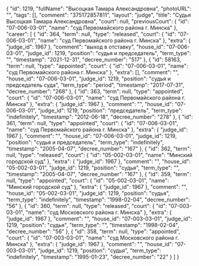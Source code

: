 {
    "id": 1219,
    "fullName": "Высоцкая Тамара Александровна",
    "photoURL": "",
    "tags": [],
    "comment": "375172857811",
    "layout": "judge",
    "title": "Судья Высоцкая Тамара Александровна",
    "court": null,
    "previousCourt": {
        "id": "07-006-03-01",
        "name": "суд Первомайского района г. Минска"
    },
    "career": [
        {
            "id": 364,
            "term": null,
            "type": "released",
            "court": {
                "id": "07-006-03-01",
                "name": "суд Первомайского района г. Минска"
            },
            "extra": {
                "judge_id": 1967
            },
            "comment": "выход в отставку",
            "house_id": "07-006-03-01",
            "judge_id": 1219,
            "position": "судья и председатель",
            "term_type": "",
            "timestamp": "2021-12-31",
            "decree_number": "517"
        },
        {
            "id": 58163,
            "term": null,
            "type": "appointed",
            "court": {
                "id": "07-006-03-01",
                "name": "суд Первомайского района г. Минска"
            },
            "extra": [],
            "comment": "",
            "house_id": "07-006-03-01",
            "judge_id": 1219,
            "position": "судья и председатель суда",
            "term_type": "period",
            "timestamp": "2017-07-31",
            "decree_number": "268"
        },
        {
            "id": 363,
            "term": null,
            "type": "appointed",
            "court": {
                "id": "07-006-03-01",
                "name": "суд Первомайского района г. Минска"
            },
            "extra": {
                "judge_id": 1967
            },
            "comment": "",
            "house_id": "07-006-03-01",
            "judge_id": 1219,
            "position": "председатель",
            "term_type": "indefinitely",
            "timestamp": "2012-06-18",
            "decree_number": "278"
        },
        {
            "id": 361,
            "term": null,
            "type": "appointed",
            "court": {
                "id": "07-006-03-01",
                "name": "суд Первомайского района г. Минска"
            },
            "extra": {
                "judge_id": 1967
            },
            "comment": "",
            "house_id": "07-006-03-01",
            "judge_id": 1219,
            "position": "судья и председатель",
            "term_type": "indefinitely",
            "timestamp": "2005-04-07",
            "decree_number": "167"
        },
        {
            "id": 362,
            "term": null,
            "type": "released",
            "court": {
                "id": "05-002-03-01",
                "name": "Минский городской суд"
            },
            "extra": {
                "judge_id": 1967
            },
            "comment": "",
            "house_id": "05-002-03-01",
            "judge_id": 1219,
            "position": "судья",
            "term_type": "",
            "timestamp": "2005-04-07",
            "decree_number": "167"
        },
        {
            "id": 359,
            "term": null,
            "type": "appointed",
            "court": {
                "id": "05-002-03-01",
                "name": "Минский городской суд"
            },
            "extra": {
                "judge_id": 1967
            },
            "comment": "",
            "house_id": "05-002-03-01",
            "judge_id": 1219,
            "position": "судья",
            "term_type": "indefinitely",
            "timestamp": "1998-02-04",
            "decree_number": "56"
        },
        {
            "id": 360,
            "term": null,
            "type": "released",
            "court": {
                "id": "07-003-03-01",
                "name": "суд Московского района г. Минска"
            },
            "extra": {
                "judge_id": 1967
            },
            "comment": "",
            "house_id": "07-003-03-01",
            "judge_id": 1219,
            "position": "судья",
            "term_type": "",
            "timestamp": "1998-02-04",
            "decree_number": "56"
        },
        {
            "id": 358,
            "term": null,
            "type": "appointed",
            "court": {
                "id": "07-003-03-01",
                "name": "суд Московского района г. Минска"
            },
            "extra": {
                "judge_id": 1967
            },
            "comment": "",
            "house_id": "07-003-03-01",
            "judge_id": 1219,
            "position": "судья",
            "term_type": "indefinitely",
            "timestamp": "1995-01-23",
            "decree_number": "22"
        }
    ]
}